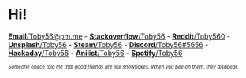 # Hi!

[**Email**/Toby56@pm.me](mailto:Toby56@pm.me) - [**Stackoverflow**/Toby56](https://stackoverflow.com/users/8654224/toby56) - [**Reddit**/Toby560](https://www.reddit.com/user/Toby560) - [**Unsplash**/Toby56](https://unsplash.com/@toby56/) - [**Steam**/Toby56](https://steamcommunity.com/id/Toby560/) - [**Discord**/Toby56#5656](https://discord.gg/yhespeDjVs) - [**Hackaday**/Toby56](https://hackaday.io/Toby56) - [**Anilist**/Toby56](https://anilist.co/user/Toby56/) - [**Spotify**/Toby56](https://open.spotify.com/user/jxfyeiqho881nfzek50wohoxx?si=LTOKBK_yRAGgGW3A9JUYJA)

<sup><sup>*Someone onece told me that good friends are like snowflakes. When you pee on them, they disapear.*</sup></sup>

<!--
**Toby56/Toby56** is a ✨ _special_ ✨ repository because its `README.md` (this file) appears on your GitHub profile.

Here are some ideas to get you started:

- 🔭 I’m currently working on ...
- 🌱 I’m currently learning ...
- 👯 I’m looking to collaborate on ...
- 🤔 I’m looking for help with ...
- 💬 Ask me about ...
- 📫 How to reach me: ...
- 😄 Pronouns: ...
- ⚡ Fun fact: ...
-->
